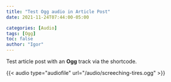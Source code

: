 ```yaml
---
title: "Test Ogg audio in Article Post"
date: 2021-11-24T07:44:00-05:00

categories: [Audio]
tags: [Ogg]
toc: false
author: "Igor"
---
```


Test article post with an **Ogg** track via the shortcode.

<!--more-->

{{< audio type="audiofile" url="/audio/screeching-tires.ogg" >}}
